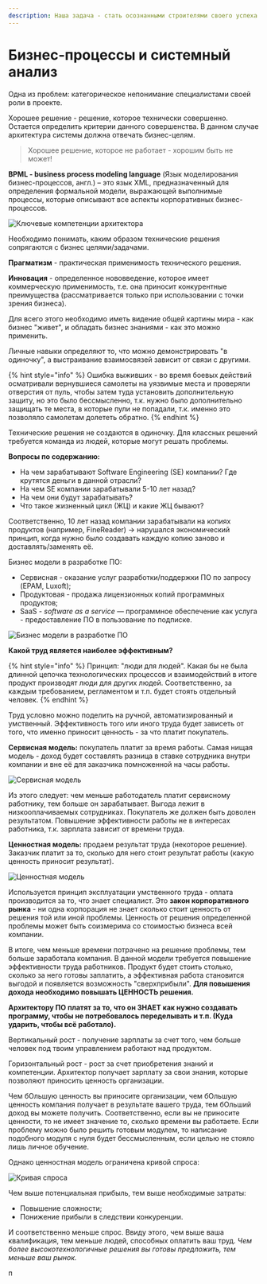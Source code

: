 ```yaml
---
description: Наша задача - стать осознанными строителями своего успеха
---
```


# Бизнес-процессы и системный анализ

Одна из проблем: категорическое непонимание специалистами своей роли в проекте.

Хорошее решение - решение, которое технически совершенно. Остается определить критерии данного совершенства. В данном случае архитектура системы должна отвечать бизнес-целям. 

> Хорошее решение, которое не работает - хорошим быть не может!

**BPML - business process modeling language**  \(Язык моделирования бизнес-процессов, англ.\) – это язык XML, предназначенный для определения формальной модели, выражающей выполнимые процессы, которые описывают все аспекты корпоративных бизнес-процессов.   


![&#x41A;&#x43B;&#x44E;&#x447;&#x435;&#x432;&#x44B;&#x435; &#x43A;&#x43E;&#x43C;&#x43F;&#x435;&#x442;&#x435;&#x43D;&#x446;&#x438;&#x438; &#x430;&#x440;&#x445;&#x438;&#x442;&#x435;&#x43A;&#x442;&#x43E;&#x440;&#x430;](../.gitbook/assets/image%20%2815%29.png)

Необходимо понимать, каким образом технические решения сопрягаются с бизнес целями/задачами.

**Прагматизм** - практическая применимость технического решения.

**Инновация** - определенное нововведение, которое имеет коммерческую применимость, т.е. она приносит конкурентные преимущества \(рассматривается только при использовании с точки зрения бизнеса\).

Для всего этого необходимо иметь видение общей картины мира - как бизнес "живет", и обладать бизнес знаниями - как это можно применить.

Личные навыки определяют то, что можно демонстрировать "в одиночку", а выстраивание взаимосвязей зависит от связи с другими.

{% hint style="info" %}
Ошибка выживших - во время боевых действий осматривали вернувшиеся самолеты на уязвимые места и проверяли отверстия от пуль, чтобы затем туда установить дополнительную защиту, но это было бессмысленно, т.к. нужно было дополнительно защищать те места, в которые пули не попадали, т.к. именно это позволяло самолетам долететь обратно.
{% endhint %}

Технические решения не создаются в одиночку. Для классных решений требуется команда из людей, которые могут решать проблемы.

**Вопросы по содержанию:**

* На чем зарабатывают Software Engineering \(SE\) компании? Где крутятся деньги в данной отрасли?
* На чем SE компании зарабатывали 5-10 лет назад?
* На чем они будут зарабатывать?
* Что такое жизненный цикл \(ЖЦ\) и какие ЖЦ бывают?

Соответственно, 10 лет назад компании зарабатывали на копиях продуктов \(например, FineReader\) -&gt; нарушался экономический принцип, когда нужно было создавать каждую копию заново и доставлять/заменять её. 

Бизнес модели в разработке ПО: 

* Сервисная - оказание услуг разработки/поддержки ПО по запросу \(EPAM, Luxoft\);
* Продуктовая - продажа лицензионных копий программных продуктов;
* SaaS -  _software as a service_ — программное обеспечение как услуга - предоставление ПО в пользование по подписке.

![&#x411;&#x438;&#x437;&#x43D;&#x435;&#x441; &#x43C;&#x43E;&#x434;&#x435;&#x43B;&#x438; &#x432; &#x440;&#x430;&#x437;&#x440;&#x430;&#x431;&#x43E;&#x442;&#x43A;&#x435; &#x41F;&#x41E;](../.gitbook/assets/image%20%2813%29.png)

**Какой труд является наиболее эффективным?**

{% hint style="info" %}
Принцип: "люди для людей". Какая бы не была длинной цепочка технологических процессов и взаимодействий в итоге продукт производят люди для других людей. Соответственно, за каждым требованием, регламентом и т.п. будет стоять отдельный человек.
{% endhint %}

Труд условно можно поделить на ручной, автоматизированный и умственный. Эффективность того или иного труда будет зависеть от того, что именно приносит ценность - за что платит покупатель.

**Сервисная модель:** покупатель платит за время работы. Самая нищая модель - доход будет составлять разница в ставке сотрудника внутри компании и вне её для заказчика помноженной на часы работы.

![&#x421;&#x435;&#x440;&#x432;&#x438;&#x441;&#x43D;&#x430;&#x44F; &#x43C;&#x43E;&#x434;&#x435;&#x43B;&#x44C;](../.gitbook/assets/image%20%2812%29.png)

Из этого следует: чем меньше работодатель платит сервисному работнику, тем больше он зарабатывает. Выгода лежит в низкооплачиваемых сотрудниках. Покупатель же должен быть доволен результатом. Повышение эффективности работы не в интересах работника, т.к. зарплата зависит от времени труда.

**Ценностная модель:** продаем результат труда \(некоторое решение\). Заказчик платит за то, сколько для него стоит результат работы \(какую ценность приносит результат\). 

![&#x426;&#x435;&#x43D;&#x43D;&#x43E;&#x441;&#x442;&#x43D;&#x430;&#x44F; &#x43C;&#x43E;&#x434;&#x435;&#x43B;&#x44C;](../.gitbook/assets/image%20%2811%29.png)

Используется принцип эксплуатации умственного труда - оплата производится за то, что знает специалист. Это **закон корпоративного рынка** - ни одна корпорация не знает сколько стоит ценность от решения той или иной проблемы. Ценность от решения определенной проблемы может быть соизмерима со стоимостью бизнеса всей компании. 

В итоге, чем меньше времени потрачено на решение проблемы, тем больше заработала компания. В данной модели требуется повышение эффективности труда работников. Продукт будет стоить столько, сколько за него готовы заплатить, а эффективная работа становится выгодой и появляется возможность "сверхприбыли". **Для повышения дохода необходимо повышать ЦЕННОСТЬ решения.**

**Архитектору ПО платят за то, что он ЗНАЕТ как нужно создавать программу, чтобы не потребовалось переделывать и т.п. \(Куда ударить, чтобы всё работало\).**

Вертикальный рост - получение зарплаты за счет того, чем больше человек под твоим управлением работают над продуктом.

Горизонтальный рост - рост за счет приобретения знаний и компетенции. Архитектор получает зарплату за свои знания, которые позволяют приносить ценность организации. 

Чем бОльшую ценность вы приносите организации, чем бОльшую ценность компания получает в результате вашего труда, тем бОльший доход вы можете получить. Соответственно, если вы не приносите ценности, то не имеет значение то, сколько времени вы работаете. Если проблему можно было решить готовым модулем, то написание подобного модуля с нуля будет бессмысленным, если целью не стояло лишь личное обучение.

Однако ценностная модель ограничена кривой спроса:

![&#x41A;&#x440;&#x438;&#x432;&#x430;&#x44F; &#x441;&#x43F;&#x440;&#x43E;&#x441;&#x430;](../.gitbook/assets/image%20%281%29.png)

Чем выше потенциальная прибыль, тем выше необходимые затраты:

* Повышение сложности;
* Понижение прибыли в следствии конкуренции.

И соответственно меньше спрос. Ввиду этого, чем выше ваша квалификация, тем меньше людей, способных оплатить ваш труд. _Чем более высокотехнологичные решения вы готовы предложить, тем меньше ваш рынок._

п



